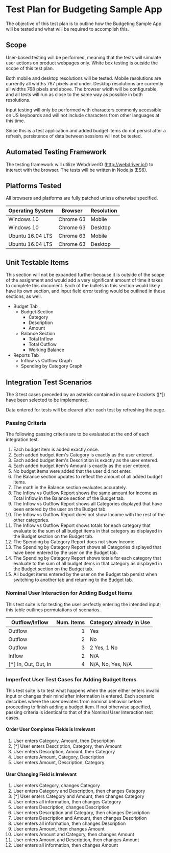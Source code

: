 # Test Plan for Budgeting Sample App

The objective of this test plan is to outline how the Budgeting Sample App will be tested and what will be required to accomplish this.

## Scope

User-based testing will be performed, meaning that the tests will simulate user actions on product webpages only. White box testing is outside the scope of this test plan.

Both mobile and desktop resolutions will be tested. Mobile resolutions are currently all widths 767 pixels and under. Desktop resolutions are currently all widths 768 pixels and above. The browser width will be configurable, and all tests will run as close to the same way as possible in both resolutions.

Input testing will only be performed with characters commonly accessible on US keyboards and will not include characters from other languages at this time.

Since this is a test application and added budget items do not persist after a refresh, persistence of data between sessions will not be tested.

## Automated Testing Framework

The testing framework will utilize WebdriverIO (http://webdriver.io/) to interact with the browser. The tests will be written in Node.js (ES6).

## Platforms Tested

All browsers and platforms are fully patched unless otherwise specified.

| Operating System | Browser   | Resolution |
| ---------------- | --------- | ---------- |
| Windows 10       | Chrome 63 | Mobile     |
| Windows 10       | Chrome 63 | Desktop    |
| Ubuntu 16.04 LTS | Chrome 63 | Mobile     |
| Ubuntu 16.04 LTS | Chrome 63 | Desktop    |

## Unit Testable Items

This section will not be expanded further because it is outside of the scope of the assignment and would add a very significant amount of time it takes to complete this document. Each of the bullets in this section would likely have its own section, and input field error testing would be outlined in these sections, as well.

* Budget Tab
  * Budget Section
    * Category
    * Description
    * Amount
  * Balance Section
    * Total Inflow
    * Total Outflow
    * Working Balance
* Reports Tab
  * Inflow vs Outflow Graph
  * Spending by Category Graph

## Integration Test Scenarios

The 3 test cases preceded by an asterisk contained in square brackets ([*]) have been selected to be implemented.

Data entered for tests will be cleared after each test by refreshing the page.

### Passing Criteria

The following passing criteria are to be evaluated at the end of each integration test.

1. Each budget item is added exactly once.
2. Each added budget item's Category is exactly as the user entered.
3. Each added budget item's Description is exactly as the user entered.
4. Each added budget item's Amount is exactly as the user entered.
5. No budget items were added that the user did not enter.
6. The Balance section updates to reflect the amount of all added budget items.
7. The math in the Balance section evaluates accurately.
8. The Inflow vs Outflow Report shows the same amount for Income as Total Inflow in the Balance section of the Budget tab.
9. The Inflow vs Outflow Report shows all Categories displayed that have been entered by the user on the Budget tab.
10. The Inflow vs Outflow Report does not show Income with the rest of the other categories.
11. The Inflow vs Outflow Report shows totals for each category that evaluate to the sum of all budget items in that category as displayed in the Budget section on the Budget tab.
12. The Spending by Category Report does not show Income.
13. The Spending by Category Report shows all Categories displayed that have been entered by the user on the Budget tab.
14. The Spending by Category Report shows totals for each category that evaluate to the sum of all budget items in that category as displayed in the Budget section on the Budget tab.
15. All budget items entered by the user on the Budget tab persist when switching to another tab and returning to the Budget tab.

### Nominal User Interaction for Adding Budget Items

This test suite is for testing the user perfectly entering the intended input; this table outlines permutations of scenarios.

| Outflow/Inflow       | Num. Items | Category already in Use |
| -------------------- | ---------: | ----------------------- |
| Outflow              | 1          | Yes                     |
| Outflow              | 2          | No                      |
| Outflow              | 3          | 2 Yes, 1 No             |
| Inflow               | 2          | N/A                     |
| [*] In, Out, Out, In | 4          | N/A, No, Yes, N/A       |

### Imperfect User Test Cases for Adding Budget Items

This test suite is to test what happens when the user either enters invalid input or changes their mind after information is entered. Each scenario describes where the user deviates from nominal behavior before proceeding to finish adding a budget item. If not otherwise specified, passing criteria is identical to that of the Nominal User Interaction test cases.

#### Order User Completes Fields is Irrelevant

1. User enters Category, Amount, then Description
2. [*] User enters Description, Category, then Amount
3. User enters Description, Amount, then Category
4. User enters Amount, Category, Description
5. User enters Amount, Description, Category

#### User Changing Field is Irrelevant

1. User enters Category, changes Category
2. User enters Category and Description, then changes Category
3. [*] User enters Category and Amount, then changes Category
4. User enters all information, then changes Category
5. User enters Description, changes Description
6. User enters Description and Category, then changes Description
7. User enters Description and Amount, then changes Description
8. User enters all information, then changes Description
9. User enters Amount, then changes Amount
10. User enters Amount and Category, then changes Amount
11. User enters Amount and Description, then changes Amount
12. User enters all information, then changes Amount
